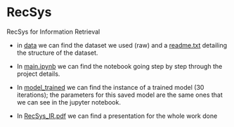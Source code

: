 # RecSys
RecSys for Information Retrieval


* in [data](/data) we can find the dataset we used (raw) and a [readme.txt](/data/readme.txt) detailing the structure of the dataset.

* In [main.ipynb](/main.ipynb) we can find the notebook going step by step through the project details.

* In [model_trained](/model_trained) we can find the instance of a trained model (30 iterations); the parameters for this saved model are the same ones that we can see in the jupyter notebook.

* In [RecSys_IR.pdf](/RecSys_IR.pdf) we can find a presentation for the whole work done


